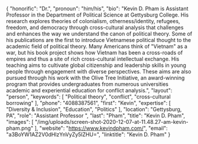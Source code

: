 {
  "honorific": "Dr.",
  "pronoun": "him/his",
  "bio": "Kevin D. Pham is Assistant Professor in the Department of Political Science at Gettysburg College. His research explores theories of colonialism, otherness/identity, refugees, freedom, and democracy through cross-cultural analysis that challenges and enhances the way we understand the canon of political theory. Some of his publications are the first to introduce Vietnamese political thought to the academic field of political theory. Many Americans think of \"Vietnam\" as a war, but his book project shows how Vietnam has been a cross-roads of empires and thus a site of rich cross-cultural intellectual exchange. His teaching aims to cultivate global citizenship and leadership skills in young people through engagement with diverse perspectives. These aims are also pursued through his work with the Olive Tree Initiative, an award-winning program that provides undergraduates from numerous universities academic and experiential education for conflict analysis.",
  "layout": "person",
  "keywords": [
    "Political theory",
    "conflict",
    "cross-cultural borrowing"
  ],
  "phone": "4088387561",
  "first": "Kevin",
  "expertise": [
    "Diversity & Inclusion",
    "Education",
    "Politics"
  ],
  "location": "Gettysburg, PA",
  "role": "Assistant Professor ",
  "last": "Pham",
  "title": "Kevin D. Pham",
  "images": [
    "/img/uploads/screen-shot-2020-12-07-at-11.48.27-am-kevin-pham.png"
  ],
  "website": "https://www.kevindpham.com/",
  "email": "a3BoYW1AZ2V0dHlzYnVyZy5lZHU=",
  "linktitle": "Kevin D. Pham"
}
